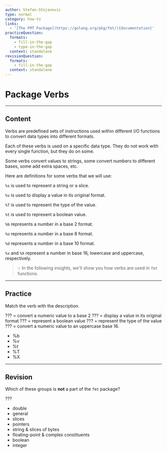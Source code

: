 ```yaml
---
author: Stefan-Stojanovic
type: normal
category: how-to
links:
  - '[The FMT Package](https://golang.org/pkg/fmt/){documentation}'
practiceQuestion:
  formats:
    - fill-in-the-gap
    - type-in-the-gap
  context: standalone
revisionQuestion:
  formats:
    - fill-in-the-gap
  context: standalone
---
```


# Package Verbs


---

## Content

Verbs are predefined sets of instructions used within different I/O functions to convert data types into different formats.

Each of these verbs is used on a specific data type. They do not work with every single function, but they do on some.

Some verbs convert values to strings, some convert numbers to different bases, some add extra spaces, etc.

Here are definitions for some verbs that we will use:

`%s` is used to represent a string or a slice.

`%v` is used to display a value in its original format.

`%T` is used to represent the type of the value. 

`%t` is used to represent a boolean value.

`%b` represents a number in a base 2 format.

`%o` represents a number in a base 8 format.

`%d` represents a number in a base 10 format.

`%x` and `%X` represent a number in base 16, lowercase and uppercase, respectively.

> 💡 In the following insights, we'll show you how verbs are used in `fmt` functions.


---

## Practice

Match the verb with the description.

??? = convert a numeric value to a base 2
??? = display a value in its original format
??? = represent a boolean value
??? = represent the type of the value
??? = convert a numeric value to an uppercase base 16.

- %b
- %v
- %t
- %T
- %X


---

## Revision

Which of these groups is **not** a part of the `fmt` package?

???

- double
- general
- slices
- pointers
- string & slices of bytes
- floating-point & complex constituents
- boolean
- integer
